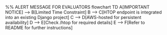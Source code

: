 %% ALERT MESSAGE FOR EVALUATORS
flowchart TD
    A[IMPORTANT NOTICE] --> B[Limited Time Constraint]
    B --> C[HTOP endpoint is integrated into an existing Django project]
    C --> D[AWS-hosted for persistent availability]
    D --> E[Check /htop for required details]
    E --> F[Refer to README for further instructions]
